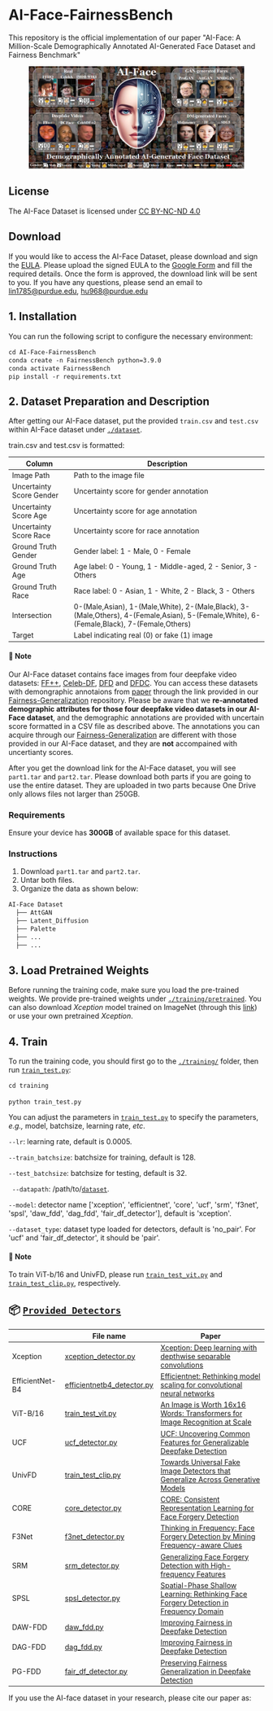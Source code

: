 # AI-Face-FairnessBench
This repository is the official implementation of our paper "AI-Face: A Million-Scale Demographically Annotated AI-Generated Face Dataset and Fairness Benchmark"

<figure>
  <img src="assets/dataset_overview.png" alt="Dataset Overview">
</figure>

## License
The AI-Face Dataset is licensed under [CC BY-NC-ND 4.0](https://creativecommons.org/licenses/by-nc-nd/4.0/legalcode)
## Download
If you would like to access the AI-Face Dataset, please download and sign the [EULA](https://indiana-my.sharepoint.com/:b:/g/personal/sant_iu_edu/ETSPPGORgnVNqgTWaHjhMQkBe5nd2eMHRBN74JGa2R1n8g?e=DeK5cr). Please upload the signed EULA to the [Google Form](https://forms.gle/Wci1hsZCz6Rgnvw57) and fill the required details. Once the form is approved, the download link will be sent to you.
If you have any questions, please send an email to lin1785@purdue.edu, hu968@purdue.edu

## 1. Installation

You can run the following script to configure the necessary environment:

```
cd AI-Face-FairnessBench
conda create -n FairnessBench python=3.9.0
conda activate FairnessBench
pip install -r requirements.txt
```
## 2. Dataset Preparation and Description
After getting our AI-Face dataset, put the provided `train.csv` and `test.csv` within AI-Face dataset under  [`./dataset`](./dataset).

train.csv and test.csv is formatted:

| Column                     | Description                                                         |
|----------------------------|---------------------------------------------------------------------|
| Image Path                 | Path to the image file                                              |
| Uncertainty Score Gender   | Uncertainty score for gender annotation                             |
| Uncertainty Score Age      | Uncertainty score for age annotation                                |
| Uncertainty Score Race     | Uncertainty score for race annotation                               |
| Ground Truth Gender        | Gender label: 1 - Male, 0 - Female                                  |
| Ground Truth Age           | Age label: 0 - Young, 1 - Middle-aged, 2 - Senior, 3 - Others       |
| Ground Truth Race          | Race label: 0 - Asian, 1 - White, 2 - Black, 3 - Others             |
| Intersection               |  0-(Male,Asian), 1-(Male,White), 2-(Male,Black), 3-(Male,Others), 4-(Female,Asian), 5-(Female,White), 6-(Female,Black), 7-(Female,Others)|
| Target                     | Label indicating real (0) or fake (1) image                         |


#### 📝 Note 

Our AI-Face dataset contains face images from four deepfake video datasets: [FF++](https://github.com/ondyari/FaceForensics), [Celeb-DF](https://github.com/yuezunli/celeb-deepfakeforensics), [DFD](https://ai.googleblog.com/2019/09/contributing-data-to-deepfake-detection.html) and [DFDC](https://ai.facebook.com/datasets/dfdc/). You can access these datasets with demongraphic annotaions from [paper](https://arxiv.org/pdf/2208.05845.pdf) through the link provided in our [Fairness-Generalization](https://github.com/Purdue-M2/Fairness-Generalization) repository. Please be aware that we __re-annotated demographic attributes for those four deepfake video datasets in our AI-Face dataset__, and the demographic annotations are provided with uncertain score formatted in a CSV file as described above. The annotations you can acquire through our [Fairness-Generalization](https://github.com/Purdue-M2/Fairness-Generalization) are different with those provided in our AI-Face dataset, and they are __not__ accompained with uncertianty scores.

After you get the download link for the AI-Face dataset, you will see `part1.tar` and `part2.tar`. Please download both parts if you are going to use the entire dataset. They are uploaded in two parts because One Drive only allows files not larger than 250GB.

### Requirements
Ensure your device has **300GB** of available space for this dataset.

### Instructions

1. Download `part1.tar` and `part2.tar`.
2. Untar both files.
3. Organize the data as shown below:
   
```
AI-Face Dataset
  ├── AttGAN
  ├── Latent_Diffusion
  ├── Palette
  ├── ...
  ├── ...
```

## 3. Load Pretrained Weights
Before running the training code, make sure you load the pre-trained weights. We provide pre-trained weights under [`./training/pretrained`](./training/pretrained). You can also download *Xception* model trained on ImageNet (through this [link](http://data.lip6.fr/cadene/pretrainedmodels/xception-b5690688.pth)) or use your own pretrained *Xception*.

## 4. Train
To run the training code, you should first go to the [`./training/`](./training/) folder, then run [`train_test.py`](training/train_test.py):

```
cd training

python train_test.py 
```

You can adjust the parameters in [`train_test.py`](training/train_test.py) to specify the parameters, *e.g.,* model, batchsize, learning rate, *etc*.

`--lr`: learning rate, default is 0.0005. 

`--train_batchsize`: batchsize for training, default is 128.

`--test_batchsize`: batchsize for testing, default is 32.

` --datapath`: /path/to/[`dataset`](./dataset).

`--model`: detector name ['xception', 'efficientnet', 'core', 'ucf', 'srm', 'f3net', 'spsl', 'daw_fdd', 'dag_fdd', 'fair_df_detector'], default is 'xception'.

`--dataset_type`: dataset type loaded for detectors, default is 'no_pair'. For 'ucf' and 'fair_df_detector', it should be 'pair'. 

#### 📝 Note
To train ViT-b/16 and UnivFD, please run  [`train_test_vit.py`](training/train_test_vit.py) and [`train_test_clip.py`](training/train_test_clip.py), respectively.

## 📦 [`Provided Detectors`](./training/detectors)
|                  | File name                               | Paper                                                                                                                                                                                                                                                                                                                                                         |
|------------------|-----------------------------------------|---------------------------------------------------------------------------------------------------------------------------------------------------------------------------------------------------------------------------------------------------------------------------------------------------------------------------------------------------------------|
| Xception          | [xception_detector.py](./training/detectors/xception_detector.py)         | [Xception: Deep learning with depthwise separable convolutions](https://openaccess.thecvf.com/content_cvpr_2017/html/Chollet_Xception_Deep_Learning_CVPR_2017_paper.html) |
| EfficientNet-B4            | [efficientnetb4_detector.py](./training/detectors/xception_detector.py)       |  [Efficientnet: Rethinking model scaling for convolutional neural networks](http://proceedings.mlr.press/v97/tan19a.html)                                                                                                                                                                                                                                                                                              |
| ViT-B/16      |  [train_test_vit.py](./training/train_test_vit.py) | [An Image is Worth 16x16 Words: Transformers for Image Recognition at Scale](https://arxiv.org/abs/2010.11929)                                                                                                                                                                                                                  |
| UCF      | [ucf_detector.py](./training/detectors/ucf_detector.py) | [UCF: Uncovering Common Features for Generalizable Deepfake Detection](https://openaccess.thecvf.com/content/ICCV2023/papers/Yan_UCF_Uncovering_Common_Features_for_Generalizable_Deepfake_Detection_ICCV_2023_paper.pdf) |
| UnivFD    |  [train_test_clip.py](./training/train_test_clip.py) | [Towards Universal Fake Image Detectors that Generalize Across Generative Models](https://openaccess.thecvf.com/content/CVPR2023/papers/Ojha_Towards_Universal_Fake_Image_Detectors_That_Generalize_Across_Generative_Models_CVPR_2023_paper.pdf) | 
| CORE    |  [core_detector.py](./training/detectors/core_detector.py) | [CORE: Consistent Representation Learning for Face Forgery Detection](https://openaccess.thecvf.com/content/CVPR2022W/WMF/papers/Ni_CORE_COnsistent_REpresentation_Learning_for_Face_Forgery_Detection_CVPRW_2022_paper.pdf) |  
| F3Net    |  [f3net_detector.py](./training/detectors/f3net_detector.py) | [Thinking in Frequency: Face Forgery Detection by Mining Frequency-aware Clues](https://www.ecva.net/papers/eccv_2020/papers_ECCV/papers/123570086.pdf) | 
| SRM    |  [srm_detector.py](./training/detectors/srm_detector.py) | [Generalizing Face Forgery Detection with High-frequency Features](https://openaccess.thecvf.com/content/CVPR2021/papers/Luo_Generalizing_Face_Forgery_Detection_With_High-Frequency_Features_CVPR_2021_paper.pdf) | 
| SPSL    |  [spsl_detector.py](./training/detectors/spsl_detector.py) | [Spatial-Phase Shallow Learning: Rethinking Face Forgery Detection in Frequency Domain](https://arxiv.org/abs/2103.01856) | 
| DAW-FDD    |  [daw_fdd.py](./training/detectors/daw_fdd.py) | [Improving Fairness in Deepfake Detection](https://openaccess.thecvf.com/content/WACV2024/papers/Ju_Improving_Fairness_in_Deepfake_Detection_WACV_2024_paper.pdf) | 
| DAG-FDD    |  [dag_fdd.py](./training/detectors/dag_fdd.py) | [Improving Fairness in Deepfake Detection](https://openaccess.thecvf.com/content/WACV2024/papers/Ju_Improving_Fairness_in_Deepfake_Detection_WACV_2024_paper.pdf) | 
| PG-FDD    |  [fair_df_detector.py](./training/detectors/fair_df_detector.py) | [Preserving Fairness Generalization in Deepfake Detection](https://arxiv.org/abs/2402.17229) | 


If you use the AI-face dataset in your research, please cite our paper as:
